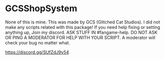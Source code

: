 # GCSShopSystem
None of this is mine. This was made by GCS (Glitched Cat Studios). I did not make any scripts related with this package! If you need help fixing or setting anything up, Join my discord. ASK STUFF IN #fangame-help. DO NOT ASK OR PING A MODERATOR FOR HELP WITH YOUR SCRIPT. A moderator will check your bug no matter what.

https://discord.gg/SUfZdJ9v54
